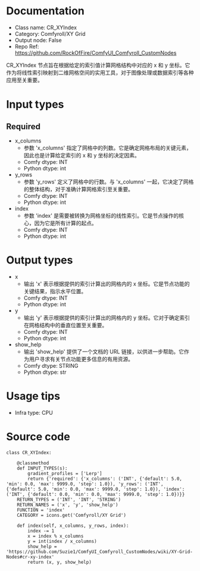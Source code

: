 # Documentation
- Class name: CR_XYIndex
- Category: Comfyroll/XY Grid
- Output node: False
- Repo Ref: https://github.com/RockOfFire/ComfyUI_Comfyroll_CustomNodes

CR_XYIndex 节点旨在根据给定的索引值计算网格结构中对应的 x 和 y 坐标。它作为将线性索引映射到二维网格空间的实用工具，对于图像处理或数据索引等各种应用至关重要。

# Input types
## Required
- x_columns
    - 参数 'x_columns' 指定了网格中的列数。它是确定网格布局的关键元素，因此也是计算给定索引的 x 和 y 坐标的决定因素。
    - Comfy dtype: INT
    - Python dtype: int
- y_rows
    - 参数 'y_rows' 定义了网格中的行数。与 'x_columns' 一起，它决定了网格的整体结构，对于准确计算网格索引至关重要。
    - Comfy dtype: INT
    - Python dtype: int
- index
    - 参数 'index' 是需要被转换为网格坐标的线性索引。它是节点操作的核心，因为它是所有计算的起点。
    - Comfy dtype: INT
    - Python dtype: int

# Output types
- x
    - 输出 'x' 表示根据提供的索引计算出的网格内的 x 坐标。它是节点功能的关键结果，指示水平位置。
    - Comfy dtype: INT
    - Python dtype: int
- y
    - 输出 'y' 表示根据提供的索引计算出的网格内的 y 坐标。它对于确定索引在网格结构中的垂直位置至关重要。
    - Comfy dtype: INT
    - Python dtype: int
- show_help
    - 输出 'show_help' 提供了一个文档的 URL 链接，以供进一步帮助。它作为用户寻求有关节点功能更多信息的有用资源。
    - Comfy dtype: STRING
    - Python dtype: str

# Usage tips
- Infra type: CPU

# Source code
```
class CR_XYIndex:

    @classmethod
    def INPUT_TYPES(s):
        gradient_profiles = ['Lerp']
        return {'required': {'x_columns': ('INT', {'default': 5.0, 'min': 0.0, 'max': 9999.0, 'step': 1.0}), 'y_rows': ('INT', {'default': 5.0, 'min': 0.0, 'max': 9999.0, 'step': 1.0}), 'index': ('INT', {'default': 0.0, 'min': 0.0, 'max': 9999.0, 'step': 1.0})}}
    RETURN_TYPES = ('INT', 'INT', 'STRING')
    RETURN_NAMES = ('x', 'y', 'show_help')
    FUNCTION = 'index'
    CATEGORY = icons.get('Comfyroll/XY Grid')

    def index(self, x_columns, y_rows, index):
        index -= 1
        x = index % x_columns
        y = int(index / x_columns)
        show_help = 'https://github.com/Suzie1/ComfyUI_Comfyroll_CustomNodes/wiki/XY-Grid-Nodes#cr-xy-index'
        return (x, y, show_help)
```